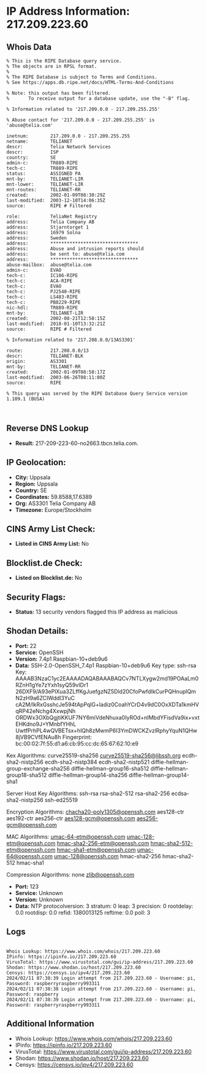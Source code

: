 # IP Address Information: 217.209.223.60

## Whois Data
```
% This is the RIPE Database query service.
% The objects are in RPSL format.
%
% The RIPE Database is subject to Terms and Conditions.
% See https://apps.db.ripe.net/docs/HTML-Terms-And-Conditions

% Note: this output has been filtered.
%       To receive output for a database update, use the "-B" flag.

% Information related to '217.209.0.0 - 217.209.255.255'

% Abuse contact for '217.209.0.0 - 217.209.255.255' is 'abuse@telia.com'

inetnum:        217.209.0.0 - 217.209.255.255
netname:        TELIANET
descr:          Telia Network Services
descr:          ISP
country:        SE
admin-c:        TR889-RIPE
tech-c:         TR889-RIPE
status:         ASSIGNED PA
mnt-by:         TELIANET-LIR
mnt-lower:      TELIANET-LIR
mnt-routes:     TELIANET-RR
created:        2002-01-09T08:30:29Z
last-modified:  2003-12-10T14:06:35Z
source:         RIPE # Filtered

role:           TeliaNet Registry
address:        Telia Company AB
address:        Stjarntorget 1
address:        16979 Solna
address:        Sweden
address:        ********************************
address:        Abuse and intrusion reports should
address:        be sent to: abuse@telia.com
address:        ********************************
abuse-mailbox:  abuse@telia.com
admin-c:        EVAO
tech-c:         IC106-RIPE
tech-c:         ACA-RIPE
tech-c:         EVAO
tech-c:         PJ2540-RIPE
tech-c:         LS483-RIPE
tech-c:         PB8229-RIPE
nic-hdl:        TR889-RIPE
mnt-by:         TELIANET-LIR
created:        2002-08-21T12:58:15Z
last-modified:  2018-01-10T13:32:21Z
source:         RIPE # Filtered

% Information related to '217.208.0.0/13AS3301'

route:          217.208.0.0/13
descr:          TELIANET-BLK
origin:         AS3301
mnt-by:         TELIANET-RR
created:        2002-01-09T08:58:17Z
last-modified:  2003-06-26T08:11:00Z
source:         RIPE

% This query was served by the RIPE Database Query Service version 1.109.1 (BUSA)



```
## Reverse DNS Lookup
- **Result:** 217-209-223-60-no2663.tbcn.telia.com.

## IP Geolocation:
- **City:** Uppsala
- **Region:** Uppsala
- **Country:** SE
- **Coordinates:** 59.8588,17.6389
- **Org:** AS3301 Telia Company AB
- **Timezone:** Europe/Stockholm

## CINS Army List Check:
- **Listed in CINS Army List:** 
No

## Blocklist.de Check:
- **Listed on Blocklist.de:** 
No

## Security Flags:
- **Status:** 13 security vendors flagged this IP address as malicious

## Shodan Details:
- **Port:** 22
- **Service:** OpenSSH
- **Version:** 7.4p1 Raspbian-10+deb9u6
- **Data:** SSH-2.0-OpenSSH_7.4p1 Raspbian-10+deb9u6
Key type: ssh-rsa
Key: AAAAB3NzaC1yc2EAAAADAQABAAABAQCv7NTLXygw2md19POAaLm0RZnH1gYe7zYxh1syQ59vIDr1
26DXF9/A93ePlXua3ZLffKgJuefgzNZ5Dld20CfoPwfdIkCurPQHnuplQmN2zH9a6ZCIWddl3YuC
cA2M/lkRxGsshcJe594tApPqlG+ladiz0CoahYCrD4v9dC0OxXDTa1kmHVqRP42eNchg4XxwpjNh
ORDWx3OXbQgjtiKKUF7NY6miVdeNhuxa0IyROd+nIMbdYFisdVa9ix+vxtEHKdno9J+YMnbfYHhL
UwtfPrhPL4wQVBETsx+hlQh8zMwmP6I3YmDWCKZvzlRphyYquN1QHw8jVB9CVfENAu8h
Fingerprint: bc:00:02:7f:55:d1:a6:cb:95:cc:dc:65:67:62:10:e9

Kex Algorithms:
	curve25519-sha256
	curve25519-sha256@libssh.org
	ecdh-sha2-nistp256
	ecdh-sha2-nistp384
	ecdh-sha2-nistp521
	diffie-hellman-group-exchange-sha256
	diffie-hellman-group16-sha512
	diffie-hellman-group18-sha512
	diffie-hellman-group14-sha256
	diffie-hellman-group14-sha1

Server Host Key Algorithms:
	ssh-rsa
	rsa-sha2-512
	rsa-sha2-256
	ecdsa-sha2-nistp256
	ssh-ed25519

Encryption Algorithms:
	chacha20-poly1305@openssh.com
	aes128-ctr
	aes192-ctr
	aes256-ctr
	aes128-gcm@openssh.com
	aes256-gcm@openssh.com

MAC Algorithms:
	umac-64-etm@openssh.com
	umac-128-etm@openssh.com
	hmac-sha2-256-etm@openssh.com
	hmac-sha2-512-etm@openssh.com
	hmac-sha1-etm@openssh.com
	umac-64@openssh.com
	umac-128@openssh.com
	hmac-sha2-256
	hmac-sha2-512
	hmac-sha1

Compression Algorithms:
	none
	zlib@openssh.com


- **Port:** 123
- **Service:** Unknown
- **Version:** Unknown
- **Data:** NTP
protocolversion: 3
stratum: 0
leap: 3
precision: 0
rootdelay: 0.0
rootdisp: 0.0
refid: 1380013125
reftime: 0.0
poll: 3



## Logs
```

Whois Lookup: https://www.whois.com/whois/217.209.223.60
IPinfo: https://ipinfo.io/217.209.223.60
VirusTotal: https://www.virustotal.com/gui/ip-address/217.209.223.60
Shodan: https://www.shodan.io/host/217.209.223.60
Censys: https://censys.io/ipv4/217.209.223.60
2024/02/11 07:38:39 Login attempt from 217.209.223.60 - Username: pi, Password: raspberryraspberry993311
2024/02/11 07:38:38 Login attempt from 217.209.223.60 - Username: pi, Password: raspberry
2024/02/11 07:38:39 Login attempt from 217.209.223.60 - Username: pi, Password: raspberryraspberry993311

```
## Additional Information
- Whois Lookup: https://www.whois.com/whois/217.209.223.60
- IPinfo: https://ipinfo.io/217.209.223.60
- VirusTotal: https://www.virustotal.com/gui/ip-address/217.209.223.60
- Shodan: https://www.shodan.io/host/217.209.223.60
- Censys: https://censys.io/ipv4/217.209.223.60

